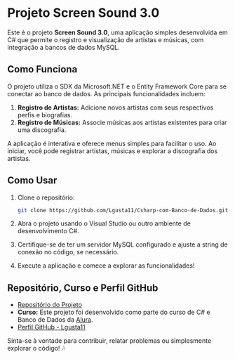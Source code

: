 # Projeto Screen Sound 3.0

Este é o projeto **Screen Sound 3.0**, uma aplicação simples desenvolvida em C# que permite o registro e visualização de artistas e músicas, com integração a bancos de dados MySQL.

## Como Funciona

O projeto utiliza o SDK da Microsoft.NET e o Entity Framework Core para se conectar ao banco de dados. As principais funcionalidades incluem:

1. **Registro de Artistas:** Adicione novos artistas com seus respectivos perfis e biografias.
2. **Registro de Músicas:** Associe músicas aos artistas existentes para criar uma discografia.

A aplicação é interativa e oferece menus simples para facilitar o uso. Ao iniciar, você pode registrar artistas, músicas e explorar a discografia dos artistas.

## Como Usar

1. Clone o repositório:

   ```bash
   git clone https://github.com/Lgusta11/Csharp-com-Banco-de-Dados.git
   ```

2. Abra o projeto usando o Visual Studio ou outro ambiente de desenvolvimento C#.

3. Certifique-se de ter um servidor MySQL configurado e ajuste a string de conexão no código, se necessário.

4. Execute a aplicação e comece a explorar as funcionalidades!

## Repositório, Curso e Perfil GitHub

- [Repositório do Projeto](https://github.com/Lgusta11/Csharp-com-Banco-de-Dados)
- **Curso:** Este projeto foi desenvolvido como parte do curso de C# e Banco de Dados da [Alura](https://www.alura.com.br/).
- [Perfil GitHub - Lgusta11](https://github.com/Lgusta11)

Sinta-se à vontade para contribuir, relatar problemas ou simplesmente explorar o código! 🎶



